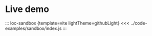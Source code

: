 # Live demo

::: loc-sandbox {template=vite lightTheme=githubLight}
<<< ../code-examples/sandbox/index.js
:::
